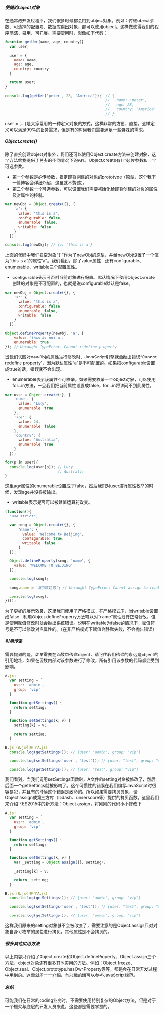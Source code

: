 ##### 便捷的object对象
在通常的开发过程中，我们很多时候都会用到object对象。例如：传递object参数、可选择的配置项、数据库输出对象，都可以使用object。这样做使得我们的程序简洁、易用、可扩展。需要使用时，就像如下代码：

```js
function getUer(name, age, country){
  var user;

  user = {
    name: name,
    age: age,
    country: country
  }

  return user;
}

console.log(getUer('peter', 28, 'America'));  // {
                                              //   name: 'peter',
                                              //   age: 28,
                                              //   country: 'America'
                                              // }
```
user = {...}是大家常用的一种定义对象的方式，这样非常的方便、直接。这样定义可以满足99%的业务需求，但是有的时候我们需要满足一些特殊的需求。

##### Object.create()
除了直接创建object对象外，我们还可以使用Object.create方法来创建对象，这个方法给我提供了更多的不同情况下的API。Object.create有1个必传参数和一个可选参数。

+ 第一个参数是必传参数，指定即将创建的对象的prototype（原型，这个我下一篇博客会详细介绍，这里就不赘述）。
+ 第二个参数一个可选参数，可以设置我们需要初始化给即将创建的对象的属性及对属性的控制。

```js
var newObj = Object.create({}, {
    'a': {
      value: 'this is a',
      configurable: false,
      enumerable: false,
      writable: false
    }
  });

console.log(newObj); // {a: 'this is a'}
```

上面的代码中我们把空对象“{}”作为了newObj的原型，并给newObj设置了一个值为“this is a”的属性“a”。我们看到，除了value属性，还有configurable、enumerable、writable三个配置属性。

+ configurable表示可否对当前对象进行配置。默认情况下使用Object.create创建的对象是不可配置的，也就是说configurable默认是false。

```js
var newObj = Object.create({}, {
    'a': {
      value: 'this is a',
      configurable: false,
      enumerable: false,
      writable: false
    }
  });

Object.defineProperty(newObj, 'a', {
    value: 'this is not a',
    enumerable: true
}); // Uncaught TypeError: Cannot redefine property
```
当我们试图对newObj的属性进行修改时，JavaScript引擎就会抛出错误“Cannot redefine property”，因为默认属性“a”是不可配置的。如果把configurable设置成true的话，错误就不会出现。

+ enumerable表示该属性不可枚举。如果需要枚举一个object对象，可以使用for...in方法，一旦我们把当前属性设置成false，for...in将访问不到此属性。

```js
var user = Object.create({}, {
    'name': {
      value: 'Lucy',
      enumerable: true
    },
    'age': {
      value: 24,
      enumerable: false
    },
    'country': {
      value: 'Australia',
      enumerable: true
    }
  });

for(p in user){
  console.log(user[p]); // Lucy
                        // Australia
}
```

这里age属性的enumerable设置成了false，然后我们对user进行属性枚举的时候，发现age并没有被输出。

+ writable表示是否可以被赋值运算符改变。

```js
(function(){
  "use strict";

  var song = Object.create({}, {
      'name': {
        value: 'Welcome to Beijing',
        configurable: true,
        writable: false
      }
  });

  Object.defineProperty(song, 'name', {
    value: 'WELCOME TO BEIJING'
  });

  console.log(song);

  song.name = '北京欢迎您'; // Uncaught TypeError: Cannot assign to read only property 'name' of object '#<Object>'

  console.log(song);
})();
```
为了更好的展示效果，这里我们使用了严格模式，在严格模式下，当writable设置成false，利用Object.defineProperty方法可以对“name”属性进行正常修改，但是使用赋值修改时就会抛出系统错误。说明在writable为false的情况下，赋值符号是不可以修改对应属性的。（在非严格模式下赋值会静默失败，不会抛出错误）

##### 引用传递
需要提到的是，如果需要在函数中传递object，请记住我们传递的永远是object的引用地址，如果在函数内部对该参数进行了修改，所有引用该参数的代码都会受到影响。

```js
A.js:
  var setting = {
    user: 'admin',
    group: 'vip'
  }

  function getSettings() {
    return setting;
  }

  function setSettings(k, v) {
    setting[k] = v;

    return setting;
  }

B.js（B.js引用了A.js）
  console.log(getSettings()); // {user: "admin", group: "vip"}

  console.log(setSettings('user', 'test')); // {user: "test", group: "vip"}

  console.log(getSettings()); // {user: "test", group: "vip"}
```

我们看到，当我们调用setSettings函数时，A文件的setting对象被修改了，然后后面一个getSettings就被影响了。这个习惯性的错误在我们编写JavaScript时很容易犯，并且有的时候这个错误是致命的。所以如果需要拷贝对象，请Object.assign或第三方库（lodash、underscore等）提供的拷贝函数。这里我们来介绍下ES2015中的新方法：Object.assign，将刚刚的代码小小修改下

```js
A.js:
  var setting = {
    user: 'admin',
    group: 'vip'
  }

  function getSettings() {
    return setting;
  }

  function setSettings(k, v) {
    var _setting = Object.assign({}, setting);

    _setting[k] = v;

    return _setting;
  }

B.js（B.js引用了A.js）
  console.log(getSettings()); // {user: "admin", group: "vip"}

  console.log(setSettings('user', 'test')); // {user: "test", group: "vip"}

  console.log(getSettings()); // {user: "admin", group: "vip"}
```
这样我们原来的setting对象就不会被改变了，需要注意的是Object.assign只对对象自身可枚举的属性进行拷贝，其他属性是不会拷贝的。

##### 很多其他实用方法
以上内容只介绍了Object.create和Object.defineProperty、Object.assign三个方法，object对象还有很多其他实用的方法。例如：Object.freeze、Object.seal、Object.prototype.hasOwnProperty等等，都是会在日常开发过程中用到的。这里就不一一介绍，有兴趣的话可以参考JavaScript规范。

##### 总结
可能我们在日常的coding业务时，不需要使用特别复杂的Object方法，但是对于一个框架与底层的开发人员来说，这些都是需要掌握的。
